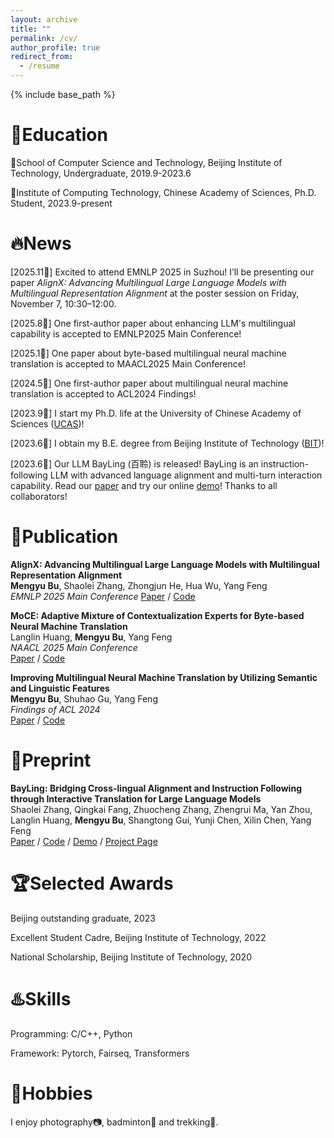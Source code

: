 ```yaml
---
layout: archive
title: ""
permalink: /cv/
author_profile: true
redirect_from:
  - /resume
---
```


{% include base_path %}

🏫Education
======
📍School of Computer Science and Technology, Beijing Institute of Technology, Undergraduate, 2019.9-2023.6

📍Institute of Computing Technology, Chinese Academy of Sciences, Ph.D. Student, 2023.9-present

🔥News
======
[2025.11🚀] Excited to attend EMNLP 2025 in Suzhou! I’ll be presenting our paper *AlignX: Advancing Multilingual Large Language Models with Multilingual Representation Alignment* at the poster session on Friday, November 7, 10:30–12:00.

[2025.8🎉] One first-author paper about enhancing LLM's multilingual capability is accepted to EMNLP2025 Main Conference!

[2025.1🎉] One paper about byte-based multilingual neural machine translation is accepted to MAACL2025 Main Conference!

[2024.5🎉] One first-author paper about multilingual neural machine translation is accepted to ACL2024 Findings!

[2023.9👏] I start my Ph.D. life at the University of Chinese Academy of Sciences ([UCAS](https://www.ucas.ac.cn/))!

[2023.6👏] I obtain my B.E. degree from Beijing Institute of Technology ([BIT](https://www.bit.edu.cn/))!

[2023.6🎉] Our LLM BayLing (百聆) is released! BayLing is an instruction-following LLM with advanced language alignment and multi-turn interaction capability. Read our [paper](https://arxiv.org/abs/2306.10968) and try our online [demo](http://nlp.ict.ac.cn/bayling/demo/)! Thanks to all collaborators!

📑Publication
======
**AlignX: Advancing Multilingual Large Language Models with Multilingual Representation Alignment** \
**Mengyu Bu**, Shaolei Zhang, Zhongjun He, Hua Wu, Yang Feng \
*EMNLP 2025 Main Conference*
[Paper](https://arxiv.org/abs/2509.24338) / [Code](https://github.com/ictnlp/AlignX)

**MoCE: Adaptive Mixture of Contextualization Experts for Byte-based Neural Machine Translation** \
Langlin Huang, **Mengyu Bu**, Yang Feng \
*NAACL 2025 Main Conference* \
[Paper](https://aclanthology.org/2025.naacl-long.47/) / [Code](https://github.com/ictnlp/MoCE)

**Improving Multilingual Neural Machine Translation by Utilizing Semantic and Linguistic Features** \
**Mengyu Bu**, Shuhao Gu, Yang Feng \
*Findings of ACL 2024* \
[Paper](https://aclanthology.org/2024.findings-acl.620) / [Code](https://github.com/ictnlp/SemLing-MNMT)

📝Preprint
======
**BayLing: Bridging Cross-lingual Alignment and Instruction Following through Interactive Translation for Large Language Models** \
Shaolei Zhang, Qingkai Fang, Zhuocheng Zhang, Zhengrui Ma, Yan Zhou, Langlin Huang, **Mengyu Bu**, Shangtong Gui, Yunji Chen, Xilin Chen, Yang Feng \
[Paper](https://arxiv.org/abs/2306.10968) / [Code](https://github.com/ictnlp/BayLing) / [Demo](http://nlp.ict.ac.cn/bayling/demo/) / [Project Page](https://nlp.ict.ac.cn/bayling)

🏆Selected Awards
======
Beijing outstanding graduate, 2023

Excellent Student Cadre, Beijing Institute of Technology, 2022

National Scholarship, Beijing Institute of Technology, 2020

♨️Skills
======
Programming: C/C++, Python

Framework: Pytorch, Fairseq, Transformers

🔭Hobbies
======
I enjoy photography📷, badminton🏸 and trekking🚶.
